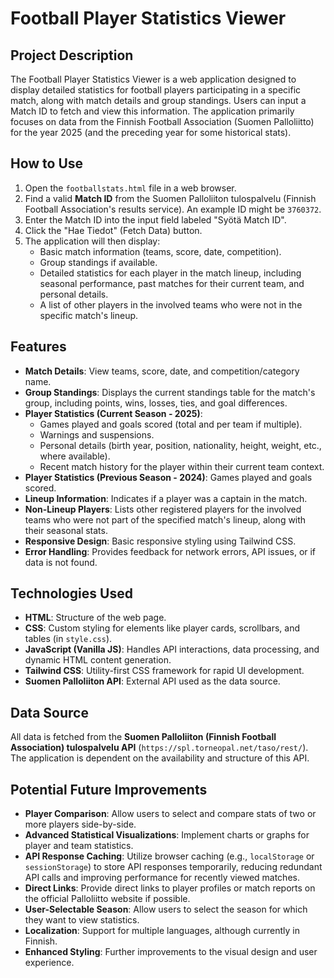 # Football Player Statistics Viewer

## Project Description
The Football Player Statistics Viewer is a web application designed to display detailed statistics for football players participating in a specific match, along with match details and group standings. Users can input a Match ID to fetch and view this information. The application primarily focuses on data from the Finnish Football Association (Suomen Palloliitto) for the year 2025 (and the preceding year for some historical stats).

## How to Use
1.  Open the `footballstats.html` file in a web browser.
2.  Find a valid **Match ID** from the Suomen Palloliiton tulospalvelu (Finnish Football Association's results service). An example ID might be `3760372`.
3.  Enter the Match ID into the input field labeled "Syötä Match ID".
4.  Click the "Hae Tiedot" (Fetch Data) button.
5.  The application will then display:
    *   Basic match information (teams, score, date, competition).
    *   Group standings if available.
    *   Detailed statistics for each player in the match lineup, including seasonal performance, past matches for their current team, and personal details.
    *   A list of other players in the involved teams who were not in the specific match's lineup.

## Features
*   **Match Details**: View teams, score, date, and competition/category name.
*   **Group Standings**: Displays the current standings table for the match's group, including points, wins, losses, ties, and goal differences.
*   **Player Statistics (Current Season - 2025)**:
    *   Games played and goals scored (total and per team if multiple).
    *   Warnings and suspensions.
    *   Personal details (birth year, position, nationality, height, weight, etc., where available).
    *   Recent match history for the player within their current team context.
*   **Player Statistics (Previous Season - 2024)**: Games played and goals scored.
*   **Lineup Information**: Indicates if a player was a captain in the match.
*   **Non-Lineup Players**: Lists other registered players for the involved teams who were not part of the specified match's lineup, along with their seasonal stats.
*   **Responsive Design**: Basic responsive styling using Tailwind CSS.
*   **Error Handling**: Provides feedback for network errors, API issues, or if data is not found.

## Technologies Used
*   **HTML**: Structure of the web page.
*   **CSS**: Custom styling for elements like player cards, scrollbars, and tables (in `style.css`).
*   **JavaScript (Vanilla JS)**: Handles API interactions, data processing, and dynamic HTML content generation.
*   **Tailwind CSS**: Utility-first CSS framework for rapid UI development.
*   **Suomen Palloliiton API**: External API used as the data source.

## Data Source
All data is fetched from the **Suomen Palloliiton (Finnish Football Association) tulospalvelu API** (`https://spl.torneopal.net/taso/rest/`). The application is dependent on the availability and structure of this API.

## Potential Future Improvements
*   **Player Comparison**: Allow users to select and compare stats of two or more players side-by-side.
*   **Advanced Statistical Visualizations**: Implement charts or graphs for player and team statistics.
*   **API Response Caching**: Utilize browser caching (e.g., `localStorage` or `sessionStorage`) to store API responses temporarily, reducing redundant API calls and improving performance for recently viewed matches.
*   **Direct Links**: Provide direct links to player profiles or match reports on the official Palloliitto website if possible.
*   **User-Selectable Season**: Allow users to select the season for which they want to view statistics.
*   **Localization**: Support for multiple languages, although currently in Finnish.
*   **Enhanced Styling**: Further improvements to the visual design and user experience.
